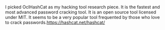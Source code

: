 I picked OclHashCat as my hacking tool research piece. It is the fastest and most advanced password cracking tool. It is an open source tool licensed under MIT. It seems to be a very popular tool frequented by those who love to crack passwords.https://hashcat.net/hashcat/

